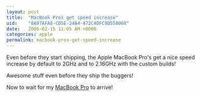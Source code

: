 ```yaml
---
layout: post
title:  "MacBook Pros get speed increase"
uid:	"8A97AFA8-CD5E-2484-472C4DFC9D558060"
date:   2006-02-15 11:05 AM +0000
categories: apple
permalink: macbook-pros-get-speed-increase
---
```

Even before they start shipping, the Apple MacBook Pro's get a nice speed increase by default to 2GHz and to 2.16GHz with the custom builds!

Awesome stuff even before they ship the buggers!

Now to wait for my <a href="http://www.apple.com/macbookpro/">MacBook Pro</a> to arrive!